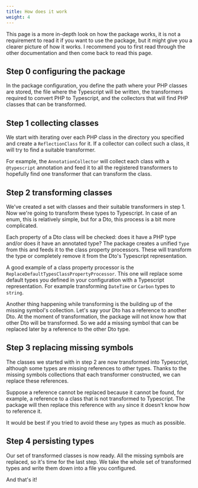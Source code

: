 ```yaml
---
title: How does it work
weight: 4
---
```


This page is a more in-depth look on how the package works, it is not a requirement to read it if you want to use the package, but it might give you a clearer picture of how it works. I recommend you to first read through the other documentation and then come back to read this page.

## Step 0 configuring the package

In the package configuration, you define the path where your PHP classes are stored, the file where the Typescript will be written, the transformers required to convert PHP to Typescript, and the collectors that will find PHP classes that can be transformed.

## Step 1 collecting classes

We start with iterating over each PHP class in the directory you specified and create a `ReflectionClass` for it. If a collector can collect such a class, it will try to find a suitable transformer. 

For example, the `AnnotationCollector` will collect each class with a `@typescript` annotation and feed it to all the registered transformers to hopefully find one transformer that can transform the class.

## Step 2 transforming classes

We've created a set with classes and their suitable transformers in step 1. Now we're going to transform these types to Typescript. In case of an enum, this is relatively simple, but for a Dto, this process is a bit more complicated.

Each property of a Dto class will be checked: does it have a PHP type and/or does it have an annotated type? The package creates a unified `Type` from this and feeds it to the class property processors. These will transform the type or completely remove it from the Dto's Typescript representation.

A good example of a class property processor is the `ReplaceDefaultTypesClassPropertyProcessor`. This one will replace some default types you defined in your configuration with a Typescript representation. For example transforming `DateTime` or `Carbon` types to `string`.

Another thing happening while transforming is the building up of the missing symbol's collection. Let's say your Dto has a reference to another Dto. At the moment of transformation, the package will not know how that other Dto will be transformed. So we add a missing symbol that can be replaced later by a reference to the other Dto type.

## Step 3 replacing missing symbols

The classes we started with in step 2 are now transformed into Typescript, although some types are missing references to other types. Thanks to the missing symbols collections that each transformer constructed, we can replace these references.

Suppose a reference cannot be replaced because it cannot be found, for example, a reference to a class that is not transformed to Typescript. The package will then replace this reference with `any` since it doesn't know how to reference it.

It would be best if you tried to avoid these `any` types as much as possible.

## Step 4 persisting types

Our set of transformed classes is now ready. All the missing symbols are replaced, so it's time for the last step. We take the whole set of transformed types and write them down into a file you configured.

And that's it!
